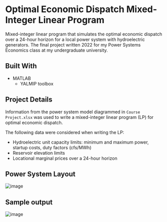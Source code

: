 # Optimal Economic Dispatch Mixed-Integer Linear Program
Mixed-integer linear program that simulates the optimal economic dispatch over a 24-hour horizon for a local power system with hydroelectric generators. The final project written 2022 for my Power Systems Economics class at my undergraduate university.

## Built With

* MATLAB
  * YALMIP toolbox

<!-- ABOUT THE PROJECT -->
## Project Details

Information from the power system model diagrammed in `Course Project.xlsx` was used to write a mixed-integer linear program (LP) for optimal economic dispatch.

The following data were considered when writing the LP:
* Hydroelectric unit capacity limits: minimum and maximum power, startup costs, duty factors (cfs/MWh)
* Reservoir elevation limits
* Locational marginal prices over a 24-hour horizon

## Power System Layout
![image](https://github.com/abrahamcanafe/power-systems-optimal-economic-dispatch/blob/main/hydro_power_system.png)


<!-- GETTING STARTED -->
## Sample output
![image](https://github.com/abrahamcanafe/power-systems-optimal-economic-dispatch/blob/main/EEE259_Final_Project_Output.png)


